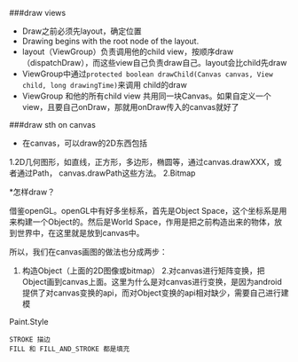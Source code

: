 ###draw views
* Draw之前必须先layout，确定位置
* Drawing begins with the root node of the layout.
* layout（ViewGroup）负责调用他的child view，按顺序draw（dispatchDraw），而这些view自己负责draw自己。layout会比child先draw
* ViewGroup中通过`protected boolean drawChild(Canvas canvas, View child, long drawingTime)`来调用 child的draw
* ViewGroup 和他的所有child view 共用同一块Canvas。如果自定义一个view，且要自己onDraw，那就用onDraw传入的canvas就好了

###draw sth on canvas
*  在canvas，可以draw的2D东西包括

  1.2D几何图形，如直线，正方形，多边形，椭圆等，通过canvas.drawXXX，或者通过Path，    canvas.drawPath这些方法。
  2.Bitmap

  *怎样draw？

  借鉴openGL。openGL中有好多坐标系，首先是Object Space，这个坐标系是用来构建一个Object的。然后是World Space，作用是把之前构造出来的物体，放到世界中，在这里就是放到canvas中。

  所以，我们在canvas画图的做法也分成两步：
  1.	构造Object（上面的2D图像或bitmap）
    2.对canvas进行矩阵变换，把Object画到canvas上面。这里为什么是对canvas进行变换，是因为android提供了对canvas变换的api，而对Object变换的api相对缺少，需要自己进行建模



Paint.Style

	STROKE 描边 
	FILL 和 FILL_AND_STROKE 都是填充


